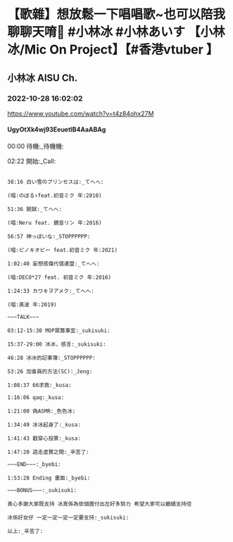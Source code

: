 # 【歌雜】想放鬆一下唱唱歌~也可以陪我聊聊天唷🧊 #小林冰 #小林あいす 【小林冰/Mic On Project】【#香港vtuber 】

## 小林冰 AISU Ch. 

### 2022-10-28 16:02:02

https://www.youtube.com/watch?v=t4z84ohx27M

#### UgyOtXk4wj93EeuetIB4AaABAg

00:00 待機:_待機機:

02:22 開始:_Call:

~~~SONG~~~:_callL::_callR:

38:16 白い雪のプリンセスは:_てへへ:

(唱:のぼる↑feat.初音ミク 年:2010)

51:36 脫獄:_てへへ:

(唱:Neru feat. 鏡音リン 年:2016)

56:57 神っぽいな:_STOPPPPPP:

(唱:ピノキオピー feat.初音ミク 年:2021)

1:02:40 妄想感傷代償連盟:_てへへ:

(唱:DECO*27 feat. 初音ミク 年:2016)

1:24:33 カワキヲアメク:_てへへ:

(唱:美波 年:2019)

~~~TALK~~~

03:12-15:30 MOP眾籌事宜:_sukisuki:

15:37-29:00 冰冰，感言:_sukisuki:

46:28 冰冰的記事簿:_STOPPPPPP:

53:26 加會員的方法(SC):_Jeng:

1:08:37 66求救:_kusa:

1:16:06 qaq:_kusa:

1:21:00 偽ASMR:_色色冰:

1:34:49 冰冰起身了:_kusa:

1:41:43 戳穿心投票:_kusa:

1:47:20 遊走虛實之間:_辛苦了:

~~~END~~~:_byebi:

1:53:28 Ending 畫面:_byebi:

~~~BONUS~~~:_sukisuki:

衷心多謝大家既支持 冰真係為依個團付出左好多努力 希望大家可以繼續支持佢

冰係好女仔 一定一定一定一定要支持:_sukisuki:

以上:_辛苦了:

